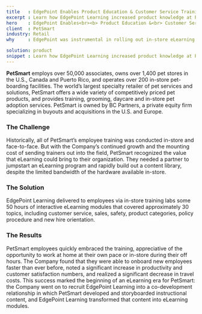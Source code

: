 ```yaml
---
title   : EdgePoint Enables Product Education & Customer Service Training
excerpt : Learn how EdgePoint Learning increased product knowledge at PetSmart with a series of interactive modules.
hero    : EdgePoint Enables<br><b> Product Education &<br> Customer Service Training</b>
client  : PetSmart
industry: Retail
why     : EdgePoint was instrumental in rolling out in-store eLearning for the first time in our history. We quickly developed a co-development working relationship with EdgePoint as an extension of our internal team.

solution: product
snippet : Learn how EdgePoint Learning increased product knowledge at PetSmart with a series of interactive modules.
---
```


**PetSmart** employs over 50,000 associates, owns over 1,400 pet stores in the U.S., Canada and Puerto Rico, and operates over 200 in-store pet-boarding facilities. The world’s largest specialty retailer of pet services and solutions, PetSmart offers a wide variety of competitively priced pet products, and provides training, grooming, daycare and in-store pet adoption services. PetSmart is owned by BC Partners, a private equity firm specializing in buyouts and acquisitions in the U.S. and Europe.

### The Challenge
Historically, all of PetSmart’s employee training was conducted in-store and face-to-face. But with the Company’s continued growth and the mounting cost of sending trainers out into the field, PetSmart recognized the value that eLearning could bring to their organization. They needed a partner to jumpstart an eLearning program and rapidly build out a content library, despite the limited bandwidth of the hardware available in-store.

### The Solution
EdgePoint Learning delivered to employees via in-store training labs some 50 hours of interactive eLearning modules that covered approximately 30 topics, including customer service, sales, safety, product categories, policy procedure and new hire orientation.

### The Results
PetSmart employees quickly embraced the training, appreciative of the opportunity to work at home at their own pace or in-store during their off hours. The Company found that they were able to onboard new employees faster than ever before, noted a significant increase in productivity and customer satisfaction numbers, and realized a significant decrease in travel costs. This success marked the beginning of an eLearning era for PetSmart: the Company went on to recruit EdgePoint Learning into a co-development relationship in which PetSmart developed and storyboarded instructional content, and EdgePoint Learning transformed that content into eLearning modules.
